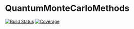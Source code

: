 # QuantumMonteCarloMethods

[![Build Status](https://github.com/PanZk1/QuantumMonteCarloMethods.jl/actions/workflows/CI.yml/badge.svg?branch=main)](https://github.com/PanZk1/QuantumMonteCarloMethods.jl/actions/workflows/CI.yml?query=branch%3Amain)
[![Coverage](https://codecov.io/gh/PanZk1/QuantumMonteCarloMethods.jl/branch/main/graph/badge.svg)](https://codecov.io/gh/PanZk1/QuantumMonteCarloMethods.jl)
